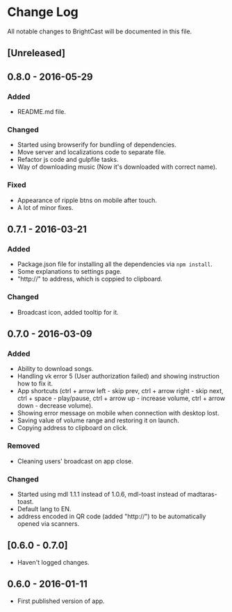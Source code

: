 # Change Log
All notable changes to BrightCast will be documented in this file.

## [Unreleased]

## 0.8.0 - 2016-05-29
### Added
- README.md file.

### Changed
- Started using browserify for bundling of dependencies.
- Move server and localizations code to separate file.
- Refactor js code and gulpfile tasks.
- Way of downloading music (Now it's downloaded with correct name).

### Fixed
- Appearance of ripple btns on mobile after touch.
- A lot of minor fixes.


## 0.7.1 - 2016-03-21
### Added
- Package.json file for installing all the dependencies via `npm install`.
- Some explanations to settings page.
- "http://" to address, which is coppied to clipboard.

### Changed
- Broadcast icon, added tooltip for it.

## 0.7.0 - 2016-03-09
### Added
- Ability to download songs.
- Handling vk error 5 (User authorization failed) and showing instruction how to fix it.
- App shortcuts (ctrl + arrow left - skip prev, ctrl + arrow right - skip next, ctrl + space - play/pause, ctrl + arrow up - increase volume, ctrl + arrow down - decrease volume).
- Showing error message on mobile when connection with desktop lost.
- Saving value of volume range and restoring it on launch.
- Copying address to clipboard on click.

### Removed
- Cleaning users' broadcast on app close.

### Changed
- Started using mdl 1.1.1 instead of 1.0.6, mdl-toast instead of madtaras-toast.
- Default lang to EN.
- address encoded in QR code (added "http://") to be automatically opened via scanners.

## [0.6.0 - 0.7.0]
- Haven't logged changes.

## 0.6.0 - 2016-01-11
- First published version of app.
